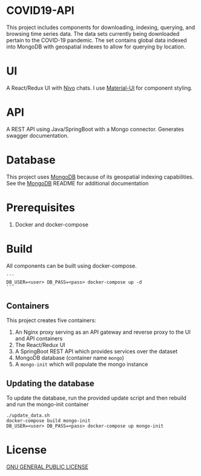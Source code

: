 # COVID19-API

This project includes components for downloading, indexing, querying, and browsing time series data.
The data sets currently being downloaded pertain to the COVID-19 pandemic. The set contains global data
indexed into MongoDB with geospatial indexes to allow for querying by location.

# UI

A React/Redux UI with [Nivo](http://nivo.rocks) chats. I use [Material-UI](http://material-ui.com) for component styling.

# API

A REST API using Java/SpringBoot with a Mongo connector. Generates swagger documentation.

# Database

This project uses [MongoDB](http://mongodb.com) because of its geospatial indexing capabilities.
See the [MongoDB](init/mongo-init) README for additional documentation

# Prerequisites

 1. Docker and docker-compose

# Build

  All components can be built using docker-compose.

    ```
    DB_USER=<user> DB_PASS=<pass> docker-compose up -d
    ```

## Containers

This project creates five containers:

 1. An Nginx proxy serving as an API gateway and reverse proxy to the UI and API containers
 2. The React/Redux UI
 3. A SpringBoot REST API  which provides services over the dataset
 4. MongoDB database (container name `mongo`)
 5. A `mongo-init` which will populate the mongo instance

## Updating the database

To update the database, run the provided update script and then rebuild and run the mongo-init container

```
./update_data.sh
docker-compose build mongo-init
DB_USER=<user> DB_PASS=<pass> docker-compose up mongo-init
```

# License

[GNU GENERAL PUBLIC LICENSE](LICENSE)
